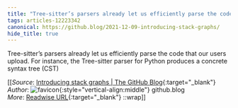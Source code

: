 ```yaml
---
title: "Tree-sitter’s parsers already let us efficiently parse the code that ..."
tags: articles-12223342
canonical: https://github.blog/2021-12-09-introducing-stack-graphs/
hide_title: true
---
```


Tree-sitter’s parsers already let us efficiently parse the code that our users upload. For instance, the Tree-sitter parser for Python produces a concrete syntax tree (CST)


[[_Source_: [Introducing stack graphs | The GitHub Blog](https://github.blog/2021-12-09-introducing-stack-graphs/){:target="_blank"}<br>
_Author_: ![favicon](https://s2.googleusercontent.com/s2/favicons?domain=github.blog){:style="vertical-align:middle"} github.blog<br>
_More_: [Readwise URL](https://readwise.io/open/257347424){:target="_blank"}
::wrap]]